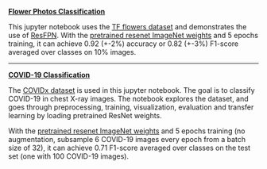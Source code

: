 **[Flower Photos Classification](https://github.com/DrMMZ/ResFPN/blob/main/tutorial/flower_photos.ipynb)**

This jupyter notebook uses the [TF flowers dataset](https://www.tensorflow.org/datasets/catalog/tf_flowers) and demonstrates the use of [ResFPN](https://github.com/DrMMZ/ResFPN/tree/main/model). With the [pretrained resenet ImageNet weights](https://github.com/fchollet/deep-learning-models/releases/download/v0.1/resnet50_weights_tf_dim_ordering_tf_kernels_notop.h5) and 5 epochs training, it can achieve 0.92 (+-2%) accuracy or 0.82 (+-3%) F1-score averaged over classes on 10% images.

----

**[COVID-19 Classification](https://github.com/DrMMZ/ResFPN/blob/main/tutorial/COVIDx.ipynb)**

The [COVIDx dataset](https://github.com/lindawangg/COVID-Net) is used in this jupyter notebook. The goal is to classify
COVID-19 in chest X-ray images. The notebook explores the dataset, and goes through preprocessing, training, visualization, evaluation and transfer learning by loading pretrained ResNet weights.

With the [pretrained resenet ImageNet weights](https://github.com/fchollet/deep-learning-models/releases/download/v0.1/resnet50_weights_tf_dim_ordering_tf_kernels_notop.h5) and 5 epochs training (no augmentation, subsample 6 COVID-19 images every epoch from a batch size of 32), it can achieve 0.71 F1-score averaged over classes on the test set (one with 100 COVID-19 images).
